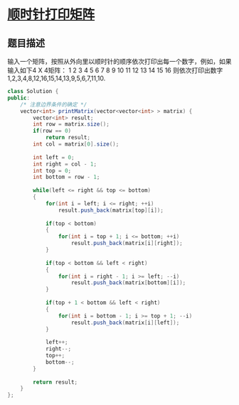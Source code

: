 # [顺时针打印矩阵](https://www.nowcoder.com/practice/9b4c81a02cd34f76be2659fa0d54342a?tpId=13&tqId=11172&tPage=1&rp=1&ru=/ta/coding-interviews&qru=/ta/coding-interviews/question-ranking)

## 题目描述

输入一个矩阵，按照从外向里以顺时针的顺序依次打印出每一个数字，例如，如果输入如下4 X 4矩阵： 1 2 3 4 5 6 7 8 9 10 11 12 13 14 15 16 则依次打印出数字1,2,3,4,8,12,16,15,14,13,9,5,6,7,11,10.



```java
class Solution {
public:
    /* 注意边界条件的确定 */
    vector<int> printMatrix(vector<vector<int> > matrix) {
        vector<int> result;
        int row = matrix.size();
        if(row == 0)
            return result;
        int col = matrix[0].size();
        
        int left = 0;
        int right = col - 1;
        int top = 0;
        int bottom = row - 1;
        
        while(left <= right && top <= bottom)
        {
            for(int i = left; i <= right; ++i)
                result.push_back(matrix[top][i]);
            
            if(top < bottom)
            {
                for(int i = top + 1; i <= bottom; ++i)
                    result.push_back(matrix[i][right]);
            }
            
            if(top < bottom && left < right)
            {
                for(int i = right - 1; i >= left; --i)
                    result.push_back(matrix[bottom][i]);
            }
            
            if(top + 1 < bottom && left < right)
            {
                for(int i = bottom - 1; i >= top + 1; --i)
                    result.push_back(matrix[i][left]);
            }
            
            left++;
            right--;
            top++;
            bottom--;
        }
        
        return result;
    }
};
```

